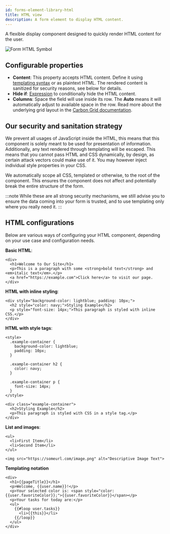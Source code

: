 ```yaml
---
id: forms-element-library-html
title: HTML view
description: A form element to display HTML content.
---
```


A flexible display component designed to quickly render HTML content for the user.

<img src="/img/form-icons/form-html.svg" alt="Form HTML Symbol" />

## Configurable properties

- **Content**: This property accepts HTML content. Define it using [templating syntax](../configuration/forms-config-templating-syntax.md) or as plaintext HTML. The rendered content is sanitized for security reasons, see below for details.
- **Hide if**: [Expression](../../feel/language-guide/feel-expressions-introduction.md) to conditionally hide the HTML content.
- **Columns**: Space the field will use inside its row. The **Auto** means it will automatically adjust to available space in the row. Read more about the underlying grid layout in the [Carbon Grid documentation](https://carbondesignsystem.com/elements/2x-grid/overview/).

## Our security and sanitation strategy

We prevent all usages of JavaScript inside the HTML, this means that this component is solely meant to be used for presentation of information. Additionally, any text rendered through templating will be escaped. This means that you cannot pass HTML and CSS dynamically, by design, as certain attack vectors could make use of it. You may however inject individual style properties in your CSS.

We automatically scope all CSS, templated or otherwise, to the root of the component. This ensures the component does not affect and potentially break the entire structure of the form.

:::note
While these are all strong security mechanisms, we still advise you to ensure the data coming into your form is trusted, and to use templating only where you really need it.
:::

## HTML configurations

Below are various ways of configuring your HTML component, depending on your use case and configuration needs.

**Basic HTML**:

```
<div>
  <h1>Welcome to Our Site</h1>
  <p>This is a paragraph with some <strong>bold text</strong> and <em>italic text</em>.</p>
  <a href="https://example.com">Click here</a> to visit our page.
</div>
```

**HTML with inline styling**:

```
<div style="background-color: lightblue; padding: 10px;">
  <h2 style="color: navy;">Styling Example</h2>
  <p style="font-size: 14px;">This paragraph is styled with inline CSS.</p>
</div>
```

**HTML with style tags**:

```
<style>
  .example-container {
    background-color: lightblue;
    padding: 10px;
  }

  .example-container h2 {
    color: navy;
  }

  .example-container p {
    font-size: 14px;
  }
</style>

<div class="example-container">
  <h2>Styling Example</h2>
  <p>This paragraph is styled with CSS in a style tag.</p>
</div>
```

**List and images**:

```
<ul>
  <li>First Item</li>
  <li>Second Item</li>
</ul>

<img src="https://someurl.com/image.png" alt="Descriptive Image Text">
```

**Templating notation**

```
<div>
  <h1>{{pageTitle}}</h1>
  <p>Welcome, {{user.name}}!</p>
  <p>Your selected color is: <span style="color: {{user.favoriteColor}};">{{user.favoriteColor}}</span></p>
  <p>Your tasks for today are:</p>
  <ul>
    {{#loop user.tasks}}
      <li>{{this}}</li>
    {{/loop}}
  </ul>
</div>
```
